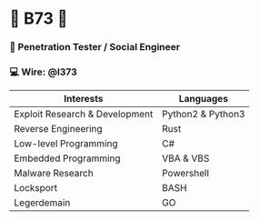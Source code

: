 # :microbe: B73 :microbe:
### :black_flag: Penetration Tester / Social Engineer

### :computer: Wire: @l373
Interests | Languages
------------ | -------------
Exploit Research & Development | Python2 & Python3
Reverse Engineering | Rust
Low-level Programming | C#
Embedded Programming | VBA & VBS
Malware Research | Powershell
Locksport | BASH
Legerdemain | GO

